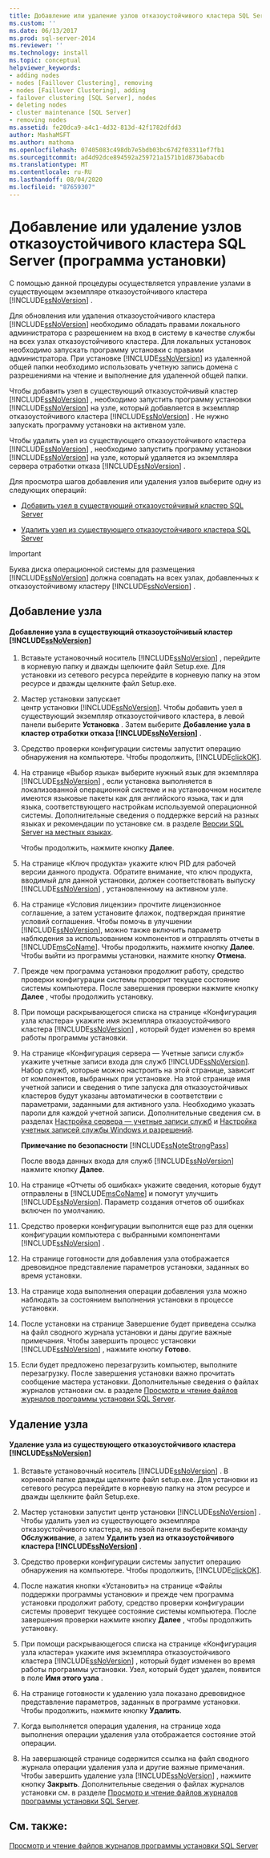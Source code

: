 ```yaml
---
title: Добавление или удаление узлов отказоустойчивого кластера SQL Server (программа установки) | Документация Майкрософт
ms.custom: ''
ms.date: 06/13/2017
ms.prod: sql-server-2014
ms.reviewer: ''
ms.technology: install
ms.topic: conceptual
helpviewer_keywords:
- adding nodes
- nodes [Faillover Clustering], removing
- nodes [Faillover Clustering], adding
- failover clustering [SQL Server], nodes
- deleting nodes
- cluster maintenance [SQL Server]
- removing nodes
ms.assetid: fe20dca9-a4c1-4d32-813d-42f1782dfdd3
author: MashaMSFT
ms.author: mathoma
ms.openlocfilehash: 07405083c498db7e5bdb03bc67d2f03311ef7fb1
ms.sourcegitcommit: ad4d92dce894592a259721a1571b1d8736abacdb
ms.translationtype: MT
ms.contentlocale: ru-RU
ms.lasthandoff: 08/04/2020
ms.locfileid: "87659307"
---
```

# <a name="add-or-remove-nodes-in-a-sql-server-failover-cluster-setup"></a>Добавление или удаление узлов отказоустойчивого кластера SQL Server (программа установки)
  С помощью данной процедуры осуществляется управление узлами в существующем экземпляре отказоустойчивого кластера [!INCLUDE[ssNoVersion](../../../includes/ssnoversion-md.md)] .  
  
 Для обновления или удаления отказоустойчивого кластера [!INCLUDE[ssNoVersion](../../../includes/ssnoversion-md.md)] необходимо обладать правами локального администратора с разрешением на вход в систему в качестве службы на всех узлах отказоустойчивого кластера. Для локальных установок необходимо запускать программу установки с правами администратора. При установке [!INCLUDE[ssNoVersion](../../../includes/ssnoversion-md.md)] из удаленной общей папки необходимо использовать учетную запись домена с разрешениями на чтение и выполнение для удаленной общей папки.  
  
 Чтобы добавить узел в существующий отказоустойчивый кластер [!INCLUDE[ssNoVersion](../../../includes/ssnoversion-md.md)] , необходимо запустить программу установки [!INCLUDE[ssNoVersion](../../../includes/ssnoversion-md.md)] на узле, который добавляется в экземпляр отказоустойчивого кластера [!INCLUDE[ssNoVersion](../../../includes/ssnoversion-md.md)] . Не нужно запускать программу установки на активном узле.  
  
 Чтобы удалить узел из существующего отказоустойчивого кластера [!INCLUDE[ssNoVersion](../../../includes/ssnoversion-md.md)] , необходимо запустить программу установки [!INCLUDE[ssNoVersion](../../../includes/ssnoversion-md.md)] на узле, который удаляется из экземпляра сервера отработки отказа [!INCLUDE[ssNoVersion](../../../includes/ssnoversion-md.md)] .  
  
 Для просмотра шагов добавления или удаления узлов выберите одну из следующих операций:  
  
-   [Добавить узел в существующий отказоустойчивый кластер SQL Server](#Add)  
  
-   [Удалить узел из существующего отказоустойчивого кластера SQL Server](#Remove)  
  
> [!IMPORTANT]  
>  Буква диска операционной системы для размещения [!INCLUDE[ssNoVersion](../../../includes/ssnoversion-md.md)] должна совпадать на всех узлах, добавленных к отказоустойчивому кластеру [!INCLUDE[ssNoVersion](../../../includes/ssnoversion-md.md)] .  
  
##  <a name="add-node"></a><a name="Add"></a> Добавление узла  
  
#### <a name="to-add-a-node-to-an-existing-ssnoversion-failover-cluster"></a>Добавление узла в существующий отказоустойчивый кластер [!INCLUDE[ssNoVersion](../../../includes/ssnoversion-md.md)]  
  
1.  Вставьте установочный носитель [!INCLUDE[ssNoVersion](../../../includes/ssnoversion-md.md)] , перейдите в корневую папку и дважды щелкните файл Setup.exe. Для установки из сетевого ресурса перейдите в корневую папку на этом ресурсе и дважды щелкните файл Setup.exe.  
  
2.  Мастер установки запускает центр установки [!INCLUDE[ssNoVersion](../../../includes/ssnoversion-md.md)]. Чтобы добавить узел в существующий экземпляр отказоустойчивого кластера, в левой панели выберите **Установка** . Затем выберите **Добавление узла в кластер отработки отказа [!INCLUDE[ssNoVersion](../../../includes/ssnoversion-md.md)]** .  
  
3.  Средство проверки конфигурации системы запустит операцию обнаружения на компьютере. Чтобы продолжить, [!INCLUDE[clickOK](../../../includes/clickok-md.md)].  
  
4.  На странице «Выбор языка» выберите нужный язык для экземпляра [!INCLUDE[ssNoVersion](../../../includes/ssnoversion-md.md)] , если установка выполняется в локализованной операционной системе и на установочном носителе имеются языковые пакеты как для английского языка, так и для языка, соответствующего настройкам используемой операционной системы. Дополнительные сведения о поддержке версий на разных языках и рекомендации по установке см. в разделе [Версии SQL Server на местных языках](../../install/local-language-versions-in-sql-server.md).  
  
     Чтобы продолжить, нажмите кнопку **Далее**.  
  
5.  На странице «Ключ продукта» укажите ключ PID для рабочей версии данного продукта. Обратите внимание, что ключ продукта, вводимый для данной установки, должен соответствовать выпуску [!INCLUDE[ssNoVersion](../../../includes/ssnoversion-md.md)] , установленному на активном узле.  
  
6.  На странице «Условия лицензии» прочтите лицензионное соглашение, а затем установите флажок, подтверждая принятие условий соглашения. Чтобы помочь в улучшении [!INCLUDE[ssNoVersion](../../../includes/ssnoversion-md.md)], можно также включить параметр наблюдения за использованием компонентов и отправлять отчеты в [!INCLUDE[msCoName](../../../includes/msconame-md.md)]. Чтобы продолжить, нажмите кнопку **Далее**. Чтобы выйти из программы установки, нажмите кнопку **Отмена**.  
  
7.  Прежде чем программа установки продолжит работу, средство проверки конфигурации системы проверит текущее состояние системы компьютера. После завершения проверки нажмите кнопку **Далее** , чтобы продолжить установку.  
  
8.  При помощи раскрывающегося списка на странице «Конфигурация узла кластера» укажите имя экземпляра отказоустойчивого кластера [!INCLUDE[ssNoVersion](../../../includes/ssnoversion-md.md)] , который будет изменен во время работы программы установки.  
  
9. На странице «Конфигурация сервера — Учетные записи служб» укажите учетные записи входа для служб [!INCLUDE[ssNoVersion](../../../includes/ssnoversion-md.md)]. Набор служб, которые можно настроить на этой странице, зависит от компонентов, выбранных при установке. На этой странице имя учетной записи и сведения о типе запуска для отказоустойчивых кластеров будут указаны автоматически в соответствии с параметрами, заданными для активного узла. Необходимо указать пароли для каждой учетной записи. Дополнительные сведения см. в разделах [Настройка сервера — учетные записи служб](../../install/server-configuration-service-accounts.md) и [Настройка учетных записей службы Windows и разрешений](../../../database-engine/configure-windows/configure-windows-service-accounts-and-permissions.md).  
  
     **Примечание по безопасности** [!INCLUDE[ssNoteStrongPass](../../../includes/ssnotestrongpass-md.md)]  
  
     После ввода данных входа для служб [!INCLUDE[ssNoVersion](../../../includes/ssnoversion-md.md)] нажмите кнопку **Далее**.  
  
10. На странице «Отчеты об ошибках» укажите сведения, которые будут отправлены в [!INCLUDE[msCoName](../../../includes/msconame-md.md)] и помогут улучшить [!INCLUDE[ssNoVersion](../../../includes/ssnoversion-md.md)]. Параметр создания отчетов об ошибках включен по умолчанию.  
  
11. Средство проверки конфигурации выполнится еще раз для оценки конфигурации компьютера с выбранными компонентами [!INCLUDE[ssNoVersion](../../../includes/ssnoversion-md.md)] .  
  
12. На странице готовности для добавления узла отображается древовидное представление параметров установки, заданных во время установки.  
  
13. На странице хода выполнения операции добавления узла можно наблюдать за состоянием выполнения установки в процессе установки.  
  
14. После установки на странице Завершение будет приведена ссылка на файл сводного журнала установки и даны другие важные примечания. Чтобы завершить процесс установки [!INCLUDE[ssNoVersion](../../../includes/ssnoversion-md.md)] , нажмите кнопку **Готово**.  
  
15. Если будет предложено перезагрузить компьютер, выполните перезагрузку. После завершения установки важно прочитать сообщение мастера установки. Дополнительные сведения о файлах журналов установки см. в разделе [Просмотр и чтение файлов журналов программы установки SQL Server](../../../database-engine/install-windows/view-and-read-sql-server-setup-log-files.md).  
  
##  <a name="remove-node"></a><a name="Remove"></a> Удаление узла  
  
#### <a name="to-remove-a-node-from-an-existing-ssnoversion-failover-cluster"></a>Удаление узла из существующего отказоустойчивого кластера [!INCLUDE[ssNoVersion](../../../includes/ssnoversion-md.md)]  
  
1.  Вставьте установочный носитель [!INCLUDE[ssNoVersion](../../../includes/ssnoversion-md.md)] . В корневой папке дважды щелкните файл setup.exe. Для установки из сетевого ресурса перейдите в корневую папку на этом ресурсе и дважды щелкните файл Setup.exe.  
  
2.  Мастер установки запустит центр установки [!INCLUDE[ssNoVersion](../../../includes/ssnoversion-md.md)] . Чтобы удалить узел из существующего экземпляра отказоустойчивого кластера, на левой панели выберите команду **Обслуживание**, а затем **Удалить узел из отказоустойчивого кластера [!INCLUDE[ssNoVersion](../../../includes/ssnoversion-md.md)]** .  
  
3.  Средство проверки конфигурации системы запустит операцию обнаружения на компьютере. Чтобы продолжить, [!INCLUDE[clickOK](../../../includes/clickok-md.md)].  
  
4.  После нажатия кнопки «Установить» на странице «Файлы поддержки программы установки» и прежде чем программа установки продолжит работу, средство проверки конфигурации системы проверит текущее состояние системы компьютера. После завершения проверки нажмите кнопку **Далее** , чтобы продолжить установку.  
  
5.  При помощи раскрывающегося списка на странице «Конфигурация узла кластера» укажите имя экземпляра отказоустойчивого кластера [!INCLUDE[ssNoVersion](../../../includes/ssnoversion-md.md)] , который будет изменен во время работы программы установки. Узел, который будет удален, появится в поле **Имя этого узла** .  
  
6.  На странице готовности к удалению узла показано древовидное представление параметров, заданных в программе установки. Чтобы продолжить, нажмите кнопку **Удалить**.  
  
7.  Когда выполняется операция удаления, на странице хода выполнения операции удаления узла отображается состояние этой операции.  
  
8.  На завершающей странице содержится ссылка на файл сводного журнала операции удаления узла и другие важные примечания. Чтобы завершить удаление узла [!INCLUDE[ssNoVersion](../../../includes/ssnoversion-md.md)] , нажмите кнопку **Закрыть**. Дополнительные сведения о файлах журналов установки см. в разделе [Просмотр и чтение файлов журналов программы установки SQL Server](../../../database-engine/install-windows/view-and-read-sql-server-setup-log-files.md).  
  
## <a name="see-also"></a>См. также:  
 [Просмотр и чтение файлов журналов программы установки SQL Server](../../../database-engine/install-windows/view-and-read-sql-server-setup-log-files.md)  
  
  

